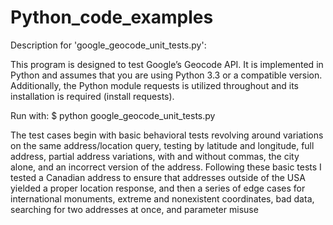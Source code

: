 Python_code_examples
====================

Description for 'google_geocode_unit_tests.py':

This program is designed to test Google’s Geocode API. It is implemented in Python and assumes that you are using Python 3.3 or a compatible version. Additionally, the Python module requests is utilized throughout and its installation is required (install requests).

Run with: $ python google_geocode_unit_tests.py

The test cases begin with basic behavioral tests revolving around variations on the same
address/location query, testing by latitude and longitude, full address, partial address variations,
with and without commas, the city alone, and an incorrect version of the address. Following
these basic tests I tested a Canadian address to ensure that addresses outside of the USA
yielded a proper location response, and then a series of edge cases for international
monuments, extreme and non­existent coordinates, bad data, searching for two addresses at
once, and parameter misuse

